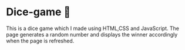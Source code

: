 # Dice-game 🎲

This is a dice game which I made using HTML,CSS and JavaScript. The page generates a random number and displays the winner accordingly when the page is refreshed.

